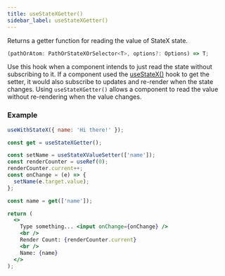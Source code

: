 ```yaml
---
title: useStateXGetter()
sidebar_label: useStateXGetter()
---
```


Returns a getter function for reading the value of StateX state.

```jsx
(pathOrAtom: PathOrStateXOrSelector<T>, options?: Options) => T;
```

Use this hook when a component intends to just read the state without subscribing to it. If a component used the [useStateX()](useStateX) hook to get the setter, it would also subscribe to updates and re-render when the state changes. Using `useStateXGetter()` allows a component to read the value without re-rendering when the value changes.

### Example

```jsx live
useWithStateX({ name: 'Hi there!' });

const get = useStateXGetter();

const setName = useStateXValueSetter(['name']);
const renderCounter = useRef(0);
renderCounter.current++;
const onChange = (e) => {
  setName(e.target.value);
};

const name = get(['name']);

return (
  <>
    Type something... <input onChange={onChange} />
    <br />
    Render Count: {renderCounter.current}
    <br />
    Name: {name}
  </>
);
```
